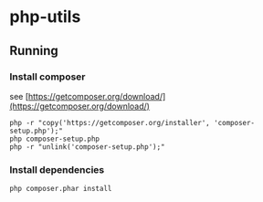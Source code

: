 # php-utils

## Running

### Install composer
see [https://getcomposer.org/download/](https://getcomposer.org/download/)
```shell
php -r "copy('https://getcomposer.org/installer', 'composer-setup.php');"
php composer-setup.php
php -r "unlink('composer-setup.php');"
```

### Install dependencies
```shell
php composer.phar install
```
